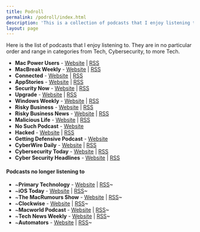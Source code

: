 ```yaml
---
title: Podroll
permalink: /podroll/index.html
description: 'This is a collection of podcasts that I enjoy listening to.'
layout: page
---
```


Here is the list of podcasts that I enjoy listening to. They are in no particular order and range in categories from Tech, Cybersecurity, to more Tech.

- **Mac Power Users** - [Website](https://www.relay.fm/mpu) | [RSS](https://www.relay.fm/mpu/feed)
- **MacBreak Weekly** - [Website](https://twit.tv/shows/macbreak-weekly) | [RSS](https://feeds.twit.tv/mbw.xml) 
- **Connected** - [Website](https://www.relay.fm/connected) | [RSS](https://www.relay.fm/connected/feed)
- **AppStories** - [Website](https://appstories.net/) | [RSS](https://appstories.net/episodes/feed/)
- **Security Now** - [Website](https://twit.tv/shows/security-now) | [RSS](https://feeds.twit.tv/sn.xml)
- **Upgrade** - [Website](https://www.relay.fm/upgrade) | [RSS](https://www.relay.fm/upgrade/feed)
- **Windows Weekly** - [Website](https://twit.tv/shows/windows-weekly) | [RSS](https://feeds.twit.tv/ww.xml)
- **Risky Business** - [Website](https://risky.biz/category/risky-business/) | [RSS](https://risky.biz/feeds/risky-business)
- **Risky Business News** - [Website](https://risky.biz/category/risky-business-news/) | [RSS](https://risky.biz/feeds/risky-business-news)
- **Malicious Life** - [Website](https://malicious.life) | [RSS](https://feeds.redcircle.com/597cfd00-b29a-49c6-9622-03c8decfc35f)
- **No Such Podcast** - [Website](https://www.nsa.gov/Podcast/)
- **Hacked** - [Website](https://linktr.ee/hackedpodcast) | [RSS](https://feeds.megaphone.fm/hackedpodcast)
- **Getting Defensive Podcast** - [Website](https://gettingdefensive.com)
- **CyberWire Daily** - [Website](https://thecyberwire.com/podcasts/daily-podcast) | [RSS](https://feeds.megaphone.fm/cyberwire-daily-podcast)
- **Cybersecurity Today** - [Website](https://www.technewsday.com/podcasts/) | [RSS](https://music.amazon.com/podcasts/4fecadbb-cd07-4d0c-9edc-a2a4441111ce/cybersecurity-today)
- **Cyber Security Headlines** - [Website](https://cisoseries.com/category/podcast/cyber-security-headlines/) | [RSS](https://cisoseries.libsyn.com/rss)

#### Podcasts no longer listening to
- ~**Primary Technology** - [Website](https://primarytech.fm) | [RSS](https://feeds.transistor.fm/primary-technology)~
- ~**iOS Today** - [Website](https://twit.tv/shows/ios-today) | [RSS](https://feeds.twit.tv/ipad.xml)~
- ~**The MacRumours Show** - [Website](https://www.macrumors.com/guide/the-macrumors-show/) | [RSS](https://audioboom.com/channels/5096144.rss)~
- ~**Clockwise** - [Website](https://www.relay.fm/clockwise) | [RSS](https://www.relay.fm/clockwise/feed)~
- ~**Macworld Podcast** - [Website](https://www.macworld.com/opinion/podcast) | [RSS](https://feeds.megaphone.fm/macworld)~
- ~**Tech News Weekly** - [Website](https://twit.tv/shows/tech-news-weekly) | [RSS](https://feeds.twit.tv/tnw.xml)~
- ~**Automators** - [Website](https://www.relay.fm/automators) | [RSS](https://www.relay.fm/automators/feed)~